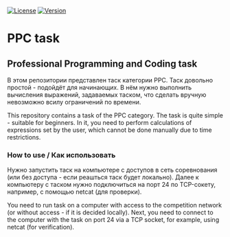 [![License](https://img.shields.io/badge/LICENSE-The%20Unlicense-green?style=flat-square)](/LICENSE)  [![Version](https://img.shields.io/badge/VERSION-RELEASE%20--%201.0-green?style=flat-square)](https://github.com/averov90/task-ppc/releases)
# PPC task #
## Professional Programming and Coding task
В этом репозитории представлен таск категории PPC. Таск довольно простой - подойдёт для начинающих. В нём нужно выполнить вычисления выражений, задаваемых таском, что сделать вручную невозможно всилу ограничений по времени.

This repository contains a task of the PPC category. The task is quite simple - suitable for beginners. In it, you need to perform calculations of expressions set by the user, which cannot be done manually due to time restrictions.

### How to use / Как использовать
Нужно запустить таск на компьютере с доступов в сеть соревнования (или без доступа - если реашться таск будет локально). Далее к компьютеру с таском нужно подключиться на порт 24 по TCP-сокету, например, с помощью netcat (для проверки).

You need to run task on a computer with access to the competition network (or without access - if it is decided locally). Next, you need to connect to the computer with the task on port 24 via a TCP socket, for example, using netcat (for verification).
